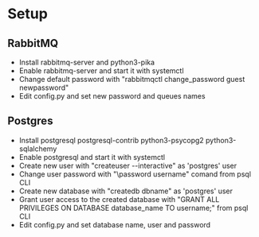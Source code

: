 # Setup

## RabbitMQ

- Install rabbitmq-server and python3-pika
- Enable rabbitmq-server and start it with systemctl
- Change default password with "rabbitmqctl change_password guest newpassword"
- Edit config.py and set new password and queues names

## Postgres

- Install postgresql postgresql-contrib python3-psycopg2 python3-sqlalchemy
- Enable postgresql and start it with systemctl
- Create new user with "createuser --interactive" as 'postgres' user
- Change user password with "\password username" comand from psql CLI
- Create new database with "createdb dbname" as 'postgres' user
- Grant user access to the created database with "GRANT ALL PRIVILEGES ON DATABASE database_name TO username;" from psql CLI
- Edit config.py and set database name, user and password
